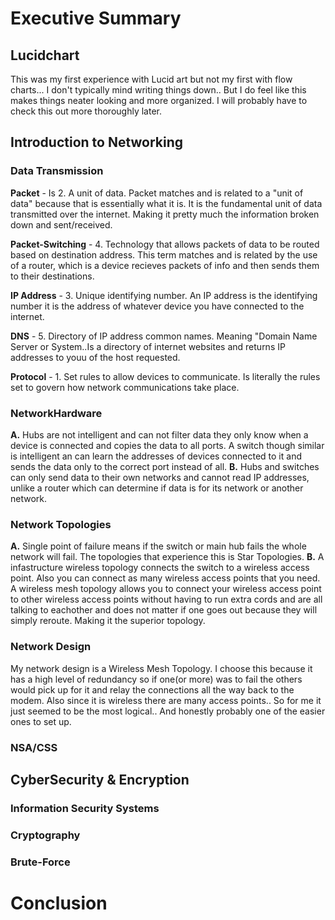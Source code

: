 # **Executive Summary**

## **Lucidchart**
This was my first experience with Lucid art but not my first with flow charts... I don't typically mind writing things down..
But I do feel like this makes things neater looking and more organized. I will probably have to check this out more thoroughly later.

## **Introduction to Networking**
### **Data Transmission**
**Packet** - Is 2. A unit of data.
Packet matches and is related to a "unit of data" because that is essentially what it is. It is the fundamental unit of data transmitted over the internet. 
Making it pretty much the information broken down and sent/received.

**Packet-Switching** - 4. Technology that allows packets of data to be routed based on destination address.
This term matches and is related by the use of a router, which is a device recieves packets of info and then sends them to their destinations.

**IP Address** - 3. Unique identifying number.
An IP address is the identifying number it is the address of whatever device you have connected to the internet.

**DNS** - 5. Directory of IP address common names.
Meaning "Domain Name Server or System..Is a directory of internet websites and returns IP addresses to youu of the host requested.

**Protocol** - 1. Set rules to allow devices to communicate.
Is literally the rules set to govern how network communications take place.


### **NetworkHardware**
**A.** Hubs are not intelligent and can not filter data they only know when a device is connected and copies the data to all ports.
A switch though similar is intelligent an can learn the addresses of devices connected to it and sends the data only to the correct port instead of all.
**B.** Hubs and switches can only send data to their own networks and cannot read IP addresses, unlike a router which can determine if data is for its network or another network.

### **Network Topologies**
**A.** Single point of failure means if the switch or main hub fails the whole network will fail. The topologies that experience this is Star Topologies.
**B.** A infastructure wireless topology connects the switch to a wireless access point. Also you can connect as many wireless access points that you need. 
A wireless mesh topology allows you to connect your wireless access point to other wireless access points without having to run extra cords and are all talking to eachother and does not matter if one goes out because they will simply reroute. Making it the superior topology.

### **Network Design**
My network design is a Wireless Mesh Topology. I choose this because it has a high level of redundancy so if one(or more) was to fail the others would pick up for it and relay the connections all the way back to the modem. Also since it is wireless there are many access points.. So for me it just seemed to be the most logical.. And honestly probably one of the easier ones to set up.

### **NSA/CSS**


## **CyberSecurity & Encryption**

### **Information Security Systems**

### **Cryptography**

### **Brute-Force**

# **Conclusion**
